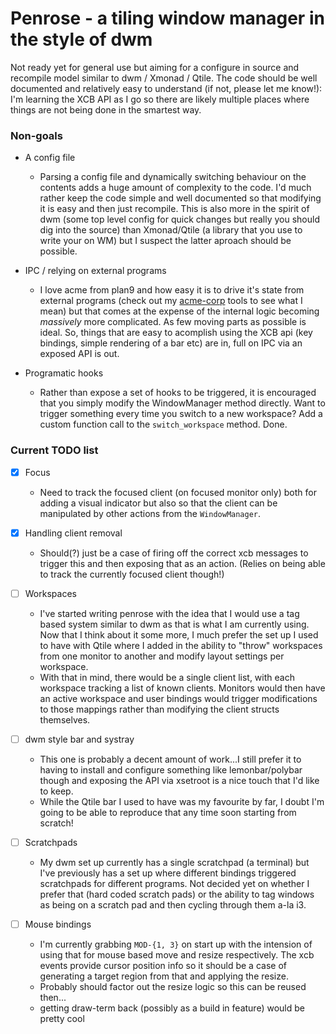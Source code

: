 Penrose - a tiling window manager in the style of dwm
=====================================================

Not ready yet for general use but aiming for a configure in source and recompile
model similar to dwm / Xmonad / Qtile. The code should be well documented and
relatively easy to understand (if not, please let me know!): I'm learning the
XCB API as I go so there are likely multiple places where things are not being
done in the smartest way.

### Non-goals
- A config file
  - Parsing a config file and dynamically switching behaviour on the contents
  adds a huge amount of complexity to the code. I'd much rather keep the code
  simple and well documented so that modifying it is easy and then just
  recompile. This is also more in the spirit of dwm (some top level config for
  quick changes but really you should dig into the source) than Xmonad/Qtile (a
  library that you use to write your on WM) but I suspect the latter aproach
  should be possible.

- IPC / relying on external programs
  - I love acme from plan9 and how easy it is to drive it's state from external
  programs (check out my [acme-corp](https://github.com/sminez/acme-corp) tools
  to see what I mean) but that comes at the expense of the internal logic
  becoming _massively_ more complicated. As few moving parts as possible is
  ideal. So, things that are easy to acomplish using the XCB api (key bindings,
  simple rendering of a bar etc) are in, full on IPC via an exposed API is out.

- Programatic hooks
  - Rather than expose a set of hooks to be triggered, it is encouraged that you
  simply modify the WindowManager method directly. Want to trigger something
  every time you switch to a new workspace? Add a custom function call to the
  `switch_workspace` method. Done.


### Current TODO list
- [x] Focus
  - Need to track the focused client (on focused monitor only) both for adding a
  visual indicator but also so that the client can be manipulated by other
  actions from the `WindowManager`.

- [x] Handling client removal
  - Should(?) just be a case of firing off the correct xcb messages to trigger
  this and then exposing that as an action. (Relies on being able to track the
  currently focused client though!)

- [ ] Workspaces
  - I've started writing penrose with the idea that I would use a tag based
  system similar to dwm as that is what I am currently using. Now that I think
  about it some more, I much prefer the set up I used to have with Qtile where I
  added in the ability to "throw" workspaces from one monitor to another and
  modify layout settings per workspace.
  - With that in mind, there would be a single client list, with each workspace
  tracking a list of known clients. Monitors would then have an active workspace
  and user bindings would trigger modifications to those mappings rather than
  modifying the client structs themselves.

- [ ] dwm style bar and systray
  - This one is probably a decent amount of work...I still prefer it to having
  to install and configure something like lemonbar/polybar though and exposing
  the API via xsetroot is a nice touch that I'd like to keep.
  - While the Qtile bar I used to have was my favourite by far, I doubt I'm
  going to be able to reproduce that any time soon starting from scratch!

- [ ] Scratchpads
  - My dwm set up currently has a single scratchpad (a terminal) but I've
  previously has a set up where different bindings triggered scratchpads for
  different programs. Not decided yet on whether I prefer that (hard coded
  scratch pads) or the ability to tag windows as being on a scratch pad and then
  cycling through them a-la i3.

- [ ] Mouse bindings
  - I'm currently grabbing `MOD-{1, 3}` on start up with the intension of using
  that for mouse based move and resize respectively. The xcb events provide
  cursor position info so it should be a case of generating a target region from
  that and applying the resize.
  - Probably should factor out the resize logic so this can be reused then...
  - getting draw-term back (possibly as a build in feature) would be pretty cool
